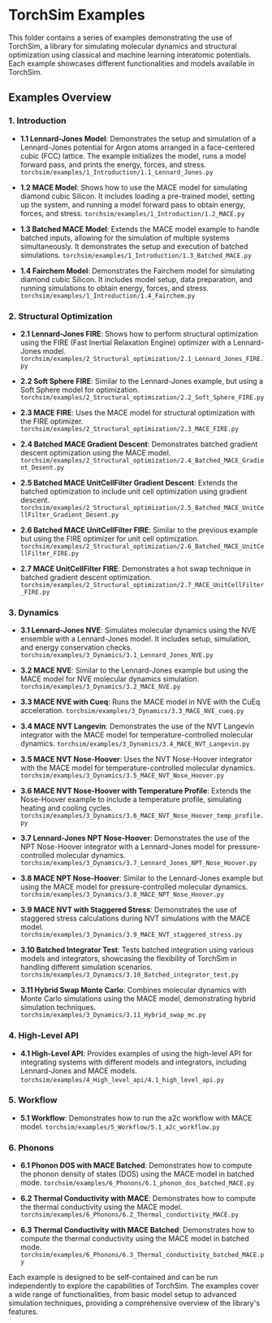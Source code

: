 # TorchSim Examples

This folder contains a series of examples demonstrating the use of TorchSim, a library for simulating molecular dynamics and structural optimization using classical and machine learning interatomic potentials. Each example showcases different functionalities and models available in TorchSim.

## Examples Overview

### 1. Introduction

- **1.1 Lennard-Jones Model**: Demonstrates the setup and simulation of a Lennard-Jones potential for Argon atoms arranged in a face-centered cubic (FCC) lattice. The example initializes the model, runs a model forward pass, and prints the energy, forces, and stress.
  ```torchsim/examples/1_Introduction/1.1_Lennard_Jones.py```

- **1.2 MACE Model**: Shows how to use the MACE model for simulating diamond cubic Silicon. It includes loading a pre-trained model, setting up the system, and running a model forward pass to obtain energy, forces, and stress.
  ```torchsim/examples/1_Introduction/1.2_MACE.py```

- **1.3 Batched MACE Model**: Extends the MACE model example to handle batched inputs, allowing for the simulation of multiple systems simultaneously. It demonstrates the setup and execution of batched simulations.
  ```torchsim/examples/1_Introduction/1.3_Batched_MACE.py```

- **1.4 Fairchem Model**: Demonstrates the Fairchem model for simulating diamond cubic Silicon. It includes model setup, data preparation, and running simulations to obtain energy, forces, and stress.
  ```torchsim/examples/1_Introduction/1.4_Fairchem.py```

### 2. Structural Optimization

- **2.1 Lennard-Jones FIRE**: Shows how to perform structural optimization using the FIRE (Fast Inertial Relaxation Engine) optimizer with a Lennard-Jones model.
  ```torchsim/examples/2_Structural_optimization/2.1_Lennard_Jones_FIRE.py```


- **2.2 Soft Sphere FIRE**: Similar to the Lennard-Jones example, but using a Soft Sphere model for optimization.
  ```torchsim/examples/2_Structural_optimization/2.2_Soft_Sphere_FIRE.py```

- **2.3 MACE FIRE**: Uses the MACE model for structural optimization with the FIRE optimizer.
  ```torchsim/examples/2_Structural_optimization/2.3_MACE_FIRE.py```

- **2.4 Batched MACE Gradient Descent**: Demonstrates batched gradient descent optimization using the MACE model.
  ```torchsim/examples/2_Structural_optimization/2.4_Batched_MACE_Gradient_Desent.py```

- **2.5 Batched MACE UnitCellFilter Gradient Descent**: Extends the batched optimization to include unit cell optimization using gradient descent.
  ```torchsim/examples/2_Structural_optimization/2.5_Batched_MACE_UnitCellFilter_Gradient_Desent.py```

- **2.6 Batched MACE UnitCellFilter FIRE**: Similar to the previous example but using the FIRE optimizer for unit cell optimization.
  ```torchsim/examples/2_Structural_optimization/2.6_Batched_MACE_UnitCellFilter_FIRE.py```

- **2.7 MACE UnitCellFilter FIRE**: Demonstrates a hot swap technique in batched gradient descent optimization.
  ```torchsim/examples/2_Structural_optimization/2.7_MACE_UnitCellFilter_FIRE.py```

### 3. Dynamics

- **3.1 Lennard-Jones NVE**: Simulates molecular dynamics using the NVE ensemble with a Lennard-Jones model. It includes setup, simulation, and energy conservation checks.
  ```torchsim/examples/3_Dynamics/3.1_Lennard_Jones_NVE.py```

- **3.2 MACE NVE**: Similar to the Lennard-Jones example but using the MACE model for NVE molecular dynamics simulation.
  ```torchsim/examples/3_Dynamics/3.2_MACE_NVE.py```

- **3.3 MACE NVE with Cueq**: Runs the MACE model in NVE with the CuEq acceleration.
  ```torchsim/examples/3_Dynamics/3.3_MACE_NVE_cueq.py```

- **3.4 MACE NVT Langevin**: Demonstrates the use of the NVT Langevin integrator with the MACE model for temperature-controlled molecular dynamics.
  ```torchsim/examples/3_Dynamics/3.4_MACE_NVT_Langevin.py```

- **3.5 MACE NVT Nose-Hoover**: Uses the NVT Nose-Hoover integrator with the MACE model for temperature-controlled molecular dynamics.
  ```torchsim/examples/3_Dynamics/3.5_MACE_NVT_Nose_Hoover.py```

- **3.6 MACE NVT Nose-Hoover with Temperature Profile**: Extends the Nose-Hoover example to include a temperature profile, simulating heating and cooling cycles.
  ```torchsim/examples/3_Dynamics/3.6_MACE_NVT_Nose_Hoover_temp_profile.py```

- **3.7 Lennard-Jones NPT Nose-Hoover**: Demonstrates the use of the NPT Nose-Hoover integrator with a Lennard-Jones model for pressure-controlled molecular dynamics.
  ```torchsim/examples/3_Dynamics/3.7_Lennard_Jones_NPT_Nose_Hoover.py```

- **3.8 MACE NPT Nose-Hoover**: Similar to the Lennard-Jones example but using the MACE model for pressure-controlled molecular dynamics.
  ```torchsim/examples/3_Dynamics/3.8_MACE_NPT_Nose_Hoover.py```

- **3.9 MACE NVT with Staggered Stress**: Demonstrates the use of staggered stress calculations during NVT simulations with the MACE model.
  ```torchsim/examples/3_Dynamics/3.9_MACE_NVT_staggered_stress.py```

- **3.10 Batched Integrator Test**: Tests batched integration using various models and integrators, showcasing the flexibility of TorchSim in handling different simulation scenarios.
  ```torchsim/examples/3_Dynamics/3.10_Batched_integrator_test.py```

- **3.11 Hybrid Swap Monte Carlo**: Combines molecular dynamics with Monte Carlo simulations using the MACE model, demonstrating hybrid simulation techniques.
  ```torchsim/examples/3_Dynamics/3.11_Hybrid_swap_mc.py```

### 4. High-Level API

- **4.1 High-Level API**: Provides examples of using the high-level API for integrating systems with different models and integrators, including Lennard-Jones and MACE models.
  ```torchsim/examples/4_High_level_api/4.1_high_level_api.py```

### 5. Workflow

- **5.1 Workflow**: Demonstrates how to run the a2c workflow with MACE model.
  ```torchsim/examples/5_Workflow/5.1_a2c_workflow.py```

### 6. Phonons

- **6.1 Phonon DOS with MACE Batched**: Demonstrates how to compute the phonon density of states (DOS) using the MACE model in batched mode.
  ```torchsim/examples/6_Phonons/6.1_phonon_dos_batched_MACE.py```

- **6.2 Thermal Conductivity with MACE**: Demonstrates how to compute the thermal conductivity using the MACE model.
  ```torchsim/examples/6_Phonons/6.2_Thermal_conductivity_MACE.py```

- **6.3 Thermal Conductivity with MACE Batched**: Demonstrates how to compute the thermal conductivity using the MACE model in batched mode.
  ```torchsim/examples/6_Phonons/6.3_Thermal_conductivity_batched_MACE.py```

Each example is designed to be self-contained and can be run independently to explore the capabilities of TorchSim. The examples cover a wide range of functionalities, from basic model setup to advanced simulation techniques, providing a comprehensive overview of the library's features.
